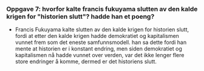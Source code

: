 ### Oppgave 7: hvorfor kalte francis fukuyama slutten av den kalde krigen for "historien slutt"? hadde han et poeng?
- Francis Fukuyama kalte slutten av den kalde krigen for historien slutt, fordi at etter den kalde krigen hadde demokratiet og kapitalismen
    vunnet frem som det eneste samfunnsmodell. han sa dette fordi han mente at historien er i konstant endring, men siden demokratiet og
    kapitalismen nå hadde vunnet over verden, var det ikke lenger flere store endringer å komme, dermed er det historiens slutt.
